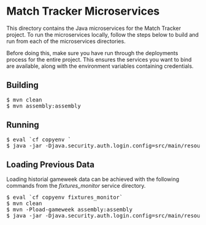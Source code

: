 # Match Tracker Microservices

This directory contains the Java microservices for the Match Tracker project.
To run the microservices locally, follow the steps below to build and run 
from each of the microservices directories.

Before doing this, make sure you have run through the deployments process for
the entire project. This ensures the services you want to bind are available,
along with the environment variables containing credentials.

## Building

<pre>
$ mvn clean
$ mvn assembly:assembly
</pre>

## Running

<pre>
$ eval `cf copyenv <microservice_name>`
$ java -jar -Djava.security.auth.login.config=src/main/resources/jaas.conf target/<microservice_name>-0.0.1-SNAPSHOT-jar-with-dependencies.jar
</pre>

## Loading Previous Data

Loading historial gameweek data can be achieved with the following commands from
the _fixtures_monitor_ service directory.

<pre>
$ eval `cf copyenv fixtures_monitor`
$ mvn clean
$ mvn -Pload-gameweek assembly:assembly
$ java -jar -Djava.security.auth.login.config=src/main/resources/jaas.conf target/<microservice_name>-0.0.1-SNAPSHOT-jar-with-dependencies.jar
</pre>


